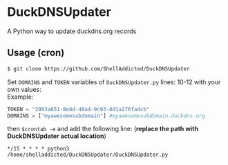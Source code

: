 # DuckDNSUpdater
A Python way to update duckdns.org records

## Usage (cron)
```bash
$ git clone https://github.com/ShellAddicted/DuckDNSUpdater
```
Set `DOMAINS` and `TOKEN` variables of `DuckDNSUpdater.py` lines: 10-12 with your own values:  
Example:
```python
TOKEN = "2983a851-8e8d-48a4-9c93-0d1a276fadcb"
DOMAINS = ["myawesomesubdomain"] #myawesomesubdomain.duckdns.org
```
then `$crontab -e` and add the following line: (<b>replace the path with DuckDNSUpdater actual location</b>)
```
*/15 * * * * python3 /home/shelladdicted/DuckDNSUpdater/DuckDNSUpdater.py
```
